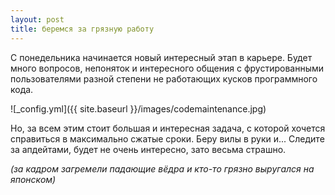 ```yaml
---
layout: post
title: беремся за грязную работу
---
```


С понедельника начинается новый интересный этап в карьере. Будет много вопросов, непоняток и интересного общения с фрустированными пользователями разной степени не работающих кусков программного кода.

![_config.yml]({{ site.baseurl }}/images/codemaintenance.jpg)

Но, за всем этим стоит большая и интересная задача, с которой хочется справиться в максимально сжатые сроки. Беру вилы в руки и...  Следите за апдейтами, будет не очень интересно, зато весьма страшно.

_(за кадром загремели падающие вёдра и кто-то грязно выругался на японском)_
